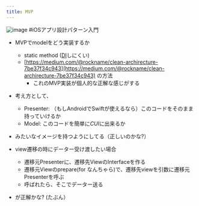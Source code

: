 ```yaml
---
title: MVP
---
```


![image](https://gyazo.com/68dfc6b7a0dafff134d0cdb7fef18f08/thumb/1000)
\#iOSアプリ設計パターン入門

* MVPでmodelをどう実装するか
  
  * static method ([DI](DI.md)しにくい)
  * [https://medium.com/@rockname/clean-archirecture-7be37f34c943](https://medium.com/@rockname/clean-archirecture-7be37f34c943) の方法
    * これのMVP実装が個人的な正解な感じがする
* 考え方として、
  
  * Presenter: （もしAndroidでSwiftが使えるなら）このコードをそのまま持っていけるか
  * Model: このコードを簡単に*CUI*に出来るか
* みたいなイメージを持つようにしてる（正しいのかな?）

* view遷移の時にデーター受け渡したい場合
  
  * 遷移元Presenterに、遷移先ViewのInterfaceを作る
  * 遷移元Viewのprepare(for なんちゃら)で、遷移先viewを引数に遷移元Presenterを呼ぶ
  * 呼ばれたら、そこでデーター送る
* が正解かな? (たぶん）

